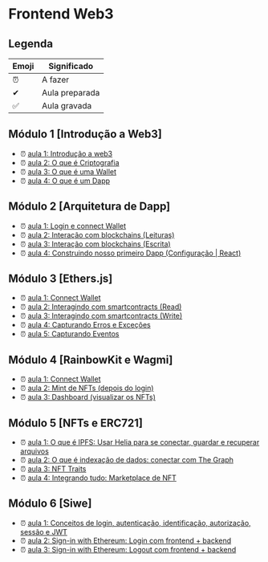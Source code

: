 # Frontend Web3

## Legenda

| Emoji | Significado    |
| ----- | -------------- |
| ⏰    | A fazer        |
| ✔     | Aula preparada |
| ✅    | Aula gravada   |

## Módulo 1 [Introdução a Web3]

- ⏰ [aula 1: Introdução a web3](./mod1/aula1/README.md)
- ⏰ [aula 2: O que é Criptografia](./mod1/aula2/README.md)
- ⏰ [aula 3: O que é uma Wallet](./mod1/aula3/README.md)
- ⏰ [aula 4: O que é um Dapp](./mod1/aula4/README.md)

## Módulo 2 [Arquitetura de Dapp]

- ⏰ [aula 1: Login e connect Wallet](./mod2/aula1/README.md)
- ⏰ [aula 2: Interação com blockchains (Leituras)](./mod2/aula2/README.md)
- ⏰ [aula 3: Interação com blockchains (Escrita)](./mod2/aula3/README.md)
- ⏰ [aula 4: Construindo nosso primeiro Dapp (Configuração | React)](./mod2/aula4/README.md)

## Módulo 3 [Ethers.js]

- ⏰ [aula 1: Connect Wallet](./mod3/aula1/README.md)
- ⏰ [aula 2: Interagindo com smartcontracts (Read)](./mod3/aula2/README.md)
- ⏰ [aula 3: Interagindo com smartcontracts (Write)](./mod3/aula3/README.md)
- ⏰ [aula 4: Capturando Erros e Exceções](./mod3/aula4/README.md)
- ⏰ [aula 5: Capturando Eventos](./mod3/aula5/README.md)

## Módulo 4 [RainbowKit e Wagmi]

- ⏰ [aula 1: Connect Wallet](./mod4/aula1/README.md)
- ⏰ [aula 2: Mint de NFTs (depois do login)](./mod4/aula2/README.md)
- ⏰ [aula 3: Dashboard (visualizar os NFTs)](./mod4/aula3/README.md)

## Módulo 5 [NFTs e ERC721]

- ⏰ [aula 1: O que é IPFS: Usar Helia para se conectar, guardar e recuperar arquivos](./mod5/aula1/README.md)
- ⏰ [aula 2: O que é indexação de dados: conectar com The Graph](./mod5/aula2/README.md)
- ⏰ [aula 3: NFT Traits](./mod5/aula3/README.md)
- ⏰ [aula 4: Integrando tudo: Marketplace de NFT](./mod5/aula4/README.md)

## Módulo 6 [Siwe]

- ⏰ [aula 1: Conceitos de login, autenticação, identificação, autorização, sessão e JWT](./mod6/aula1/README.md)
- ⏰ [aula 2: Sign-in with Ethereum: Login com frontend + backend](./mod6/aula2/README.md)
- ⏰ [aula 3: Sign-in with Ethereum: Logout com frontend + backend](./mod6/aula3/README.md)
